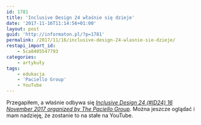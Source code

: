 ```yaml
---
id: 1781
title: 'Inclusive Design 24 właśnie się dzieje'
date: '2017-11-16T11:14:56+01:00'
layout: post
guid: 'http://informaton.pl/?p=1781'
permalink: /2017/11/16/inclusive-design-24-wlasnie-sie-dzieje/
restapi_import_id:
    - 5ca8405547793
categories:
    - artykuły
tags:
    - edukacja
    - 'Paciello Group'
    - YouTube
---
```


Przegapiłem, a właśnie odbywa się *[Inclusive Design 24 (#ID24) 16 November 2017 organized by The Paciello Group](https://www.inclusivedesign24.org/)*. Można jeszcze oglądać i mam nadzieję, że zostanie to na stałe na YouTube.